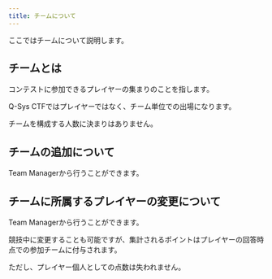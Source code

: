 ```yaml
---
title: チームについて
---
```


ここではチームについて説明します。

## チームとは

コンテストに参加できるプレイヤーの集まりのことを指します。

Q-Sys CTFではプレイヤーではなく、チーム単位での出場になります。

チームを構成する人数に決まりはありません。

## チームの追加について

Team Managerから行うことができます。

## チームに所属するプレイヤーの変更について

Team Managerから行うことができます。

競技中に変更することも可能ですが、集計されるポイントはプレイヤーの回答時点での参加チームに付与されます。

ただし、プレイヤー個人としての点数は失われません。
